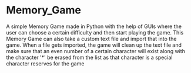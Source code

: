 # Memory_Game

A simple Memory Game made in Python with the help of GUIs where the user can choose a certain difficulty and then start playing the game. 
This Memory Game can also take a custom text file and import that into the game. When a file gets imported, the game will clean up the text file and make sure that an even number of a certain character will exist along with the character '*' be erased from the list as that character is a special character reserves for the game

